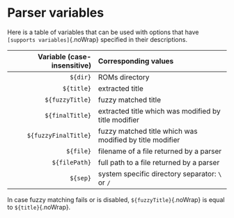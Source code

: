 # Parser variables

Here is a table of variables that can be used with options that have `[supports variables]`{.noWrap} specified in their descriptions.

|Variable (case-insensitive)|Corresponding values|
|---:|:---|
|`${dir}`|ROMs directory|
|`${title}`|extracted title|
|`${fuzzyTitle}`|fuzzy matched title|
|`${finalTitle}`|extracted title which was modified by title modifier|
|`${fuzzyFinalTitle}`|fuzzy matched title which was modified by title modifier|
|`${file}`|filename of a file returned by a parser|
|`${filePath}`|full path to a file returned by a parser|
|`${sep}`|system specific directory separator: `\` or `/`|

In case fuzzy matching fails or is disabled, `${fuzzyTitle}`{.noWrap} is equal to `${title}`{.noWrap}.
